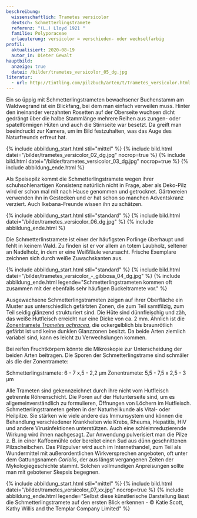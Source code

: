 ```yaml
---
beschreibung:
  wissenschaftlich: Trametes versicolor
  deutsch: Schmetterlingstramete
  referenz: "(L.) Lloyd 1921 "
  familie: Polyporaceae
  erlaeuterung: versicolor = verschieden- oder wechselfarbig
profil:
  aktualisiert: 2020-08-19
  autor_in: Dieter Gewalt
hauptbild:
  anzeige: true
  datei: /bilder/trametes_versicolor_05_dg.jpg
literatur:
  - url: http://tintling.com/pilzbuch/arten/t/Trametes_versicolor.html
---
```

Ein so üppig mit Schmetterlingstrameten bewachsener Buchenstamm am Waldwegrand ist ein Blickfang, bei dem man einfach verweilen muss. Hinter den ineinander verzahnten Rosetten auf der Oberseite wuchsen dicht gedrängt über die halbe Stammlänge mehrere Reihen aus zungen- oder spatelförmigen Hüten und auch die Stirnseite war besetzt. Da greift man beeindruckt zur Kamera, um im Bild festzuhalten, was das Auge des Naturfreunds erfreut hat.

{% include abbildung_start.html stil="mittel" %}
{% include bild.html datei="/bilder/trametes_versicolor_02_dg.jpg" nocrop=true %}
{% include bild.html datei="/bilder/trametes_versicolor_03_dg.jpg" nocrop=true %}
{% include abbildung_ende.html %}

Als Speisepilz kommt die Schmetterlingstramete wegen ihrer schuhsohlenartigen Konsistenz natürlich nicht in Frage, aber als Deko-Pilz wird er schon mal mit nach Hause genommen und getrocknet. Gärtnereien verwenden ihn in Gestecken und er hat schon so manchen Adventskranz verziert. Auch Ikebana-Freunde wissen ihn zu schätzen.

{% include abbildung_start.html stil="standard" %}
{% include bild.html datei="/bilder/trametes_versicolor_06_dg.jpg" %}
{% include abbildung_ende.html %}

Die Schmetterlinstramete ist einer der häufigsten Porlinge überhaupt und fehlt in keinem Wald. Zu finden ist er vor allem an totem Laubholz, seltener an Nadelholz, in dem er eine Weißfäule verursacht. Frische Exemplare zeichnen sich durch weiße Zuwachskanten aus.

{% include abbildung_start.html stil="standard" %}
{% include bild.html datei="/bilder/trametes_versicolor_-_gibbosa_04_dg.jpg" %}
{% include abbildung_ende.html legende="Schmetterlingstrameten kommen oft zusammen mit der ebenfalls sehr häufigen Buckeltramete vor." %}

Ausgewachsene Schmetterlingstrameten zeigen auf ihrer Oberfläche ein Muster aus unterschiedlich gefärbten Zonen, die zum Teil samtfilzig, zum Teil seidig glänzend strukturiert sind. Die Hüte sind dünnfleischig und zäh, das weiße Hutfleisch erreicht nur eine Dicke von ca. 2 mm. Ähnlich ist die [Zonentramete *Trametes ochracea*](/pilze/trametes-ochracea-ockertramete-zonentramete), die ockergelblich bis braunrötlich gefärbt ist und keine dunklen Glanzzonen besitzt. Da beide Arten ziemlich variabel sind, kann es leicht zu Verwechslungen kommen.

Bei reifen Fruchtkörpern könnte die Mikroskopie zur Unterscheidung der beiden Arten beitragen. Die Sporen der Schmetterlingstrame sind schmäler als die der Zonentramete:

Schmetterlingstramete: 6 - 7 x,5 - 2,2 µm
Zonentramete: 5,5 - 7,5 x 2,5 - 3 µm

Alle Trameten sind gekennzeichnet durch ihre nicht vom Hutfleisch getrennte Röhrenschicht. Die Poren auf der Hutunterseite sind, um es allgemeinverständlich zu formulieren, Öffnungen von Löchern im Hutfleisch.
Schmetterlingstrameten gelten in der Naturheilkunde als Vital- oder Heilpilze. Sie stärken wie viele andere das Immunsystem und können die Behandlung verschiedener Krankheiten wie Krebs, Rheuma, Hepatitis, HIV und andere Virusinfektionen unterstützen. Auch eine schleimreduzierende Wirkung wird ihnen nachgesagt. Zur Anwendung pulverisiert man die Pilze z. B. in einer Kaffeemühle oder bereitet einen Sud aus dünn geschnittenen Pilzscheibchen. Das Pilzpulver wird auch im Internethandel, zum Teil als Wundermittel mit außerordentlichen Wirkversprechen angeboten, oft unter dem Gattungsnamen *Coriolis*, der aus längst vergangenen Zeiten der Mykologiegeschichte stammt. Solchen vollmundigen Anpreisungen sollte man mit gebotener Skepsis begegnen.

{% include abbildung_start.html stil="mittel" %}
{% include bild.html datei="/bilder/trametes_versicolor_07_xx.jpg" nocrop=true %}
{% include abbildung_ende.html legende="Selbst diese künstlerische Darstellung lässt die Schmetterlingstramete auf den ersten Blick erkennen - © Katie Scott, Kathy Willis and the Templar Company Limited" %}